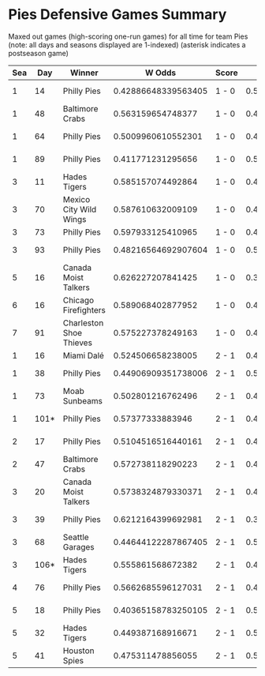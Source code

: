 # Pies Defensive Games Summary



Maxed out games (high-scoring one-run games) for all time for team Pies (note: all days and seasons displayed are 1-indexed) (asterisk indicates a postseason game)


| Sea | Day | Winner | W Odds | Score | L Odds | Loser | 
| ------ |------ |------ |------ |------ |------ |------ |
| 1 | 14 | Philly Pies | 0.42886648339563405 | 1 - 0 | 0.5711335166043651 | Mexico City Wild Wings | 
| 1 | 48 | Baltimore Crabs | 0.563159654748377 | 1 - 0 | 0.436840345251622 | Philly Pies | 
| 1 | 64 | Philly Pies | 0.5009960610552301 | 1 - 0 | 0.499003938944769 | Baltimore Crabs | 
| 1 | 89 | Philly Pies | 0.411771231295656 | 1 - 0 | 0.588228768704343 | Breckenridge Jazz Hands | 
| 3 | 11 | Hades Tigers | 0.585157074492864 | 1 - 0 | 0.41484292550713503 | Philly Pies | 
| 3 | 70 | Mexico City Wild Wings | 0.587610632009109 | 1 - 0 | 0.41238936799089004 | Philly Pies | 
| 3 | 73 | Philly Pies | 0.597933125410965 | 1 - 0 | 0.402066874589034 | Miami Dalé | 
| 3 | 93 | Philly Pies | 0.48216564692907604 | 1 - 0 | 0.5178343530709241 | Canada Moist Talkers | 
| 5 | 16 | Canada Moist Talkers | 0.626227207841425 | 1 - 0 | 0.373772792158574 | Philly Pies | 
| 6 | 16 | Chicago Firefighters | 0.589068402877952 | 1 - 0 | 0.410931597122047 | Philly Pies | 
| 7 | 91 | Charleston Shoe Thieves | 0.575227378249163 | 1 - 0 | 0.424772621750836 | Philly Pies | 
| 1 | 16 | Miami Dalé | 0.524506658238005 | 2 - 1 | 0.47549334176199404 | Philly Pies | 
| 1 | 38 | Philly Pies | 0.44906909351738006 | 2 - 1 | 0.550930906482619 | Baltimore Crabs | 
| 1 | 73 | Moab Sunbeams | 0.502801216762496 | 2 - 1 | 0.49719878323750305 | Philly Pies | 
| 1 | 101* | Philly Pies | 0.57377333883946 | 2 - 1 | 0.42622666116053903 | Breckenridge Jazz Hands | 
| 2 | 17 | Philly Pies | 0.5104516516440161 | 2 - 1 | 0.48954834835598304 | Hellmouth Sunbeams | 
| 2 | 47 | Baltimore Crabs | 0.572738118290223 | 2 - 1 | 0.427261881709776 | Philly Pies | 
| 3 | 20 | Canada Moist Talkers | 0.5738324879330371 | 2 - 1 | 0.426167512066962 | Philly Pies | 
| 3 | 39 | Philly Pies | 0.6212164399692981 | 2 - 1 | 0.378783560030701 | Hellmouth Sunbeams | 
| 3 | 68 | Seattle Garages | 0.44644122287867405 | 2 - 1 | 0.5535587771213251 | Philly Pies | 
| 3 | 106* | Hades Tigers | 0.555861568672382 | 2 - 1 | 0.44413843132761704 | Philly Pies | 
| 4 | 76 | Philly Pies | 0.5662685596127031 | 2 - 1 | 0.43373144038729605 | Hellmouth Sunbeams | 
| 5 | 18 | Philly Pies | 0.40365158783250105 | 2 - 1 | 0.596348412167498 | Canada Moist Talkers | 
| 5 | 32 | Hades Tigers | 0.449387168916671 | 2 - 1 | 0.550612831083328 | Philly Pies | 
| 5 | 41 | Houston Spies | 0.475311478856055 | 2 - 1 | 0.524688521143944 | Philly Pies | 


